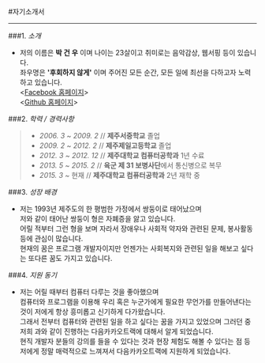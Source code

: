 #자기소개서
___

###1. _소개_
- 저의 이름은 **박 건 우** 이며 나이는 23살이고 취미로는 음악감상, 웹서핑 등이 있습니다.<br/>
  좌우명은 **'후회하지 않게'** 이며 주어진 모든 순간, 모든 일에 최선을 다하고자 노력하고 있습니다.<br/>
  <[Facebook 홈페이지](https://www.facebook.com/profile.php?id=100006021694066 "박건우")><br/>
  <[Github 홈페이지](https://gunooh.github.io "박건우")>

###2. _학력 / 경력사항_
>- _2006\. 3 ~ 2009\. 2_ // **제주서중학교** 졸업
>- _2009\. 2 ~ 2012\. 2_ // **제주제일고등학교** 졸업
>- _2012\. 3 ~ 2012\. 12_ // **제주대학교 컴퓨터공학과** 1년 수료
>- _2013\. 5 ~ 2015. 2_ // **육군 제 31 보병사단**에서 통신병으로 복무
>- _2015. 3 ~_ 현재 // **제주대학교 컴퓨터공학과** 2년 재학 중

###3. _성장 배경_
- 저는 1993년 제주도의 한 평범한 가정에서 쌍둥이로 태어났으며<br/>
저와 같이 태어난 쌍둥이 형은 자폐증을 앓고 있습니다.<br/>
어릴 적부터 그런 형을 보며 자라서 장애우나 사회적 약자와 관련된 문제, 봉사활동 등에 관심이 많습니다.<br/>
현재의 꿈은 프로그램 개발자이지만 언젠가는 사회복지와 관련된 일을 해보고 싶다는 또다른 꿈도 가지고 있습니다.

###4. _지원 동기_
- 저는 어릴 때부터 컴퓨터 다루는 것을 좋아했으며<br/>
컴퓨터와 프로그램을 이용해 우리 혹은 누군가에게 필요한 무언가를 만들어낸다는 것이 저에게 항상 흥미롭고 신기하게 다가왔습니다.<br/>
그래서 전부터 컴퓨터와 관련된 일을 하고 싶다는 꿈을 가지고 있었으며 그러던 중 저희 과와 같이 진행하는 다음카카오트랙에 대해서 알게 되었습니다.<br/>
현직 개발자 분들의 강의를 들을 수 있다는 것과 현장 체험도 해볼 수 있다는 점 등 저에게 정말 매력적으로 느껴져서 다음카카오트랙에 지원하게 되었습니다.
